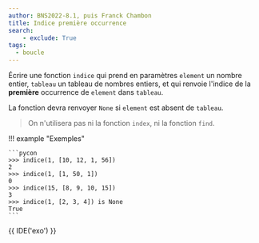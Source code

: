 ```yaml
---
author: BNS2022-8.1, puis Franck Chambon
title: Indice première occurrence
search:
    - exclude: True
tags:
  - boucle
---
```

Écrire une fonction `indice` qui prend en paramètres `element` un nombre entier, `tableau` un tableau de nombres entiers, et qui renvoie l'indice de la **première** occurrence de `element` dans `tableau`.

La fonction devra renvoyer `None` si `element` est absent de `tableau`.

> On n'utilisera pas ni la fonction `index`, ni la fonction `find`.

!!! example "Exemples"

    ```pycon
    >>> indice(1, [10, 12, 1, 56])
    2
    >>> indice(1, [1, 50, 1])
    0
    >>> indice(15, [8, 9, 10, 15])
    3
    >>> indice(1, [2, 3, 4]) is None
    True
    ```

{{ IDE('exo') }}
